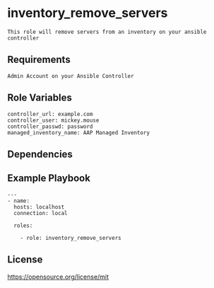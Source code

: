 inventory_remove_servers
=========
```
This role will remove servers from an inventory on your ansible controller
```
Requirements
------------
```
Admin Account on your Ansible Controller
```
Role Variables
--------------
```
controller_url: example.com
controller_user: mickey.mouse
controller_passwd: password
managed_inventory_name: AAP Managed Inventory
```
Dependencies
------------

Example Playbook
----------------
```
---
- name:
  hosts: localhost
  connection: local

  roles:

    - role: inventory_remove_servers
```
License
-------

https://opensource.org/license/mit